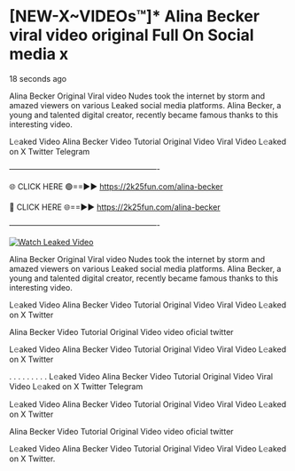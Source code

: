# [NEW-X~VIDEOs™]* Alina Becker viral video original Full On Social media x

18 seconds ago

Alina Becker Original Viral video Nudes took the internet by storm and amazed viewers on various Leaked social media platforms. Alina Becker, a young and talented digital creator, recently became famous thanks to this interesting video.

L𝚎aked Video Alina Becker Video Tutorial Original Video Viral Video L𝚎aked on X Twitter Telegram

———————————————————-

🌐 CLICK HERE 🟢==►► https://2k25fun.com/alina-becker

🔴 CLICK HERE 🌐==►► https://2k25fun.com/alina-becker

———————————————————-

[![Watch Leaked Video](https://miro.medium.com/v2/resize:fit:828/format:webp/1*cilzJN44JGOrTw9NJCrNHA.gif "Watch Leaked Video")](https://2k25fun.com/alina-becker)

Alina Becker Original Viral video Nudes took the internet by storm and amazed viewers on various Leaked social media platforms. Alina Becker, a young and talented digital creator, recently became famous thanks to this interesting video.

L𝚎aked Video Alina Becker Video Tutorial Original Video Viral Video L𝚎aked on X Twitter

Alina Becker Video Tutorial Original Video video oficial twitter

L𝚎aked Video Alina Becker Video Tutorial Original Video Viral Video L𝚎aked on X Twitter

. . . . . . . . . L𝚎aked Video Alina Becker Video Tutorial Original Video Viral Video L𝚎aked on X Twitter Telegram

L𝚎aked Video Alina Becker Video Tutorial Original Video Viral Video L𝚎aked on X Twitter

Alina Becker Video Tutorial Original Video video oficial twitter

L𝚎aked Video Alina Becker Video Tutorial Original Video Viral Video L𝚎aked on X Twitter.